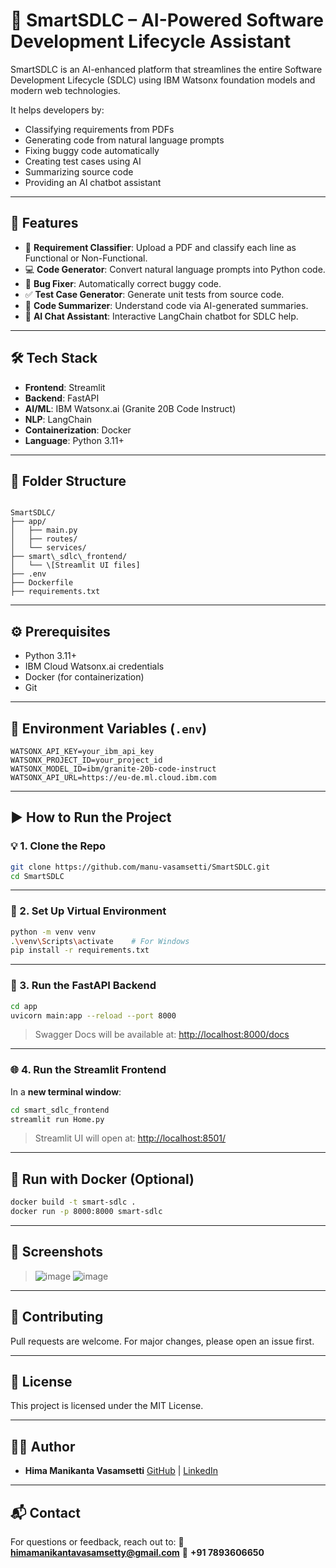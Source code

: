 # 🚀 SmartSDLC – AI-Powered Software Development Lifecycle Assistant

SmartSDLC is an AI-enhanced platform that streamlines the entire Software Development Lifecycle (SDLC) using IBM Watsonx foundation models and modern web technologies.

It helps developers by:
- Classifying requirements from PDFs
- Generating code from natural language prompts
- Fixing buggy code automatically
- Creating test cases using AI
- Summarizing source code
- Providing an AI chatbot assistant

---

## 🧠 Features

- 📄 **Requirement Classifier**: Upload a PDF and classify each line as Functional or Non-Functional.
- 💻 **Code Generator**: Convert natural language prompts into Python code.
- 🐞 **Bug Fixer**: Automatically correct buggy code.
- ✅ **Test Case Generator**: Generate unit tests from source code.
- 📜 **Code Summarizer**: Understand code via AI-generated summaries.
- 🤖 **AI Chat Assistant**: Interactive LangChain chatbot for SDLC help.

---

## 🛠 Tech Stack

- **Frontend**: Streamlit
- **Backend**: FastAPI
- **AI/ML**: IBM Watsonx.ai (Granite 20B Code Instruct)
- **NLP**: LangChain
- **Containerization**: Docker
- **Language**: Python 3.11+

---

## 📂 Folder Structure

```

SmartSDLC/
├── app/
│   ├── main.py
│   ├── routes/
│   └── services/
├── smart\_sdlc\_frontend/
│   └── \[Streamlit UI files]
├── .env
├── Dockerfile
├── requirements.txt

````

---

## ⚙️ Prerequisites

- Python 3.11+
- IBM Cloud Watsonx.ai credentials
- Docker (for containerization)
- Git

---

## 🔑 Environment Variables (`.env`)

```env
WATSONX_API_KEY=your_ibm_api_key
WATSONX_PROJECT_ID=your_project_id
WATSONX_MODEL_ID=ibm/granite-20b-code-instruct
WATSONX_API_URL=https://eu-de.ml.cloud.ibm.com
````

---

## ▶️ How to Run the Project

### 💡 1. Clone the Repo

```bash
git clone https://github.com/manu-vasamsetti/SmartSDLC.git
cd SmartSDLC
```

---

### 🔌 2. Set Up Virtual Environment

```bash
python -m venv venv
.\venv\Scripts\activate    # For Windows
pip install -r requirements.txt
```

---

### 🚀 3. Run the FastAPI Backend

```bash
cd app
uvicorn main:app --reload --port 8000
```

> Swagger Docs will be available at: [http://localhost:8000/docs](http://localhost:8000/docs)

---

### 🌐 4. Run the Streamlit Frontend

In a **new terminal window**:

```bash
cd smart_sdlc_frontend
streamlit run Home.py
```

> Streamlit UI will open at: [http://localhost:8501/](http://localhost:8501/)

---

## 🐳 Run with Docker (Optional)

```bash
docker build -t smart-sdlc .
docker run -p 8000:8000 smart-sdlc
```

---

## 📸 Screenshots

> ![image](https://github.com/user-attachments/assets/a8b162a2-e3fd-46f2-b8e6-8535a1a09578)
> ![image](https://github.com/user-attachments/assets/8cced36d-6216-426c-ab92-5985a65fc77a)



---

## 🤝 Contributing

Pull requests are welcome. For major changes, please open an issue first.

---

## 📄 License

This project is licensed under the MIT License.

---

## 🙋‍♂️ Author

* **Hima Manikanta Vasamsetti**
  [GitHub](https://github.com/manu-vasamsetti) | [LinkedIn](https://linkedin.com/in/hima-manikanta-vasamsetti-a5485427a)

---

## 📬 Contact

For questions or feedback, reach out to:
📧 **[himamanikantavasamsetty@gmail.com](mailto:himamanikantavasamsetty@gmail.com)**
📱 **+91 7893606650**

````
